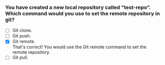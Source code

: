 ### You have created a new local repository called “test-repo”. Which command would you use to set the remote repository in git?

- [ ] Git clone.
- [ ] Git push.
- [x] Git remote. <br>
      That's correct! You would use the Git remote command to set the remote repository.
- [ ] Git pull.
